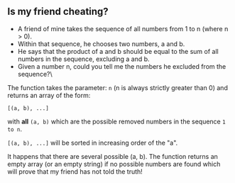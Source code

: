 ## **Is my friend cheating?**

 - A friend of mine takes the sequence of all numbers from 1 to n (where n > 0).
 - Within that sequence, he chooses two numbers, a and b.
 - He says that the product of a and b should be equal to the sum of all numbers in the sequence, excluding a and b.
 - Given a number n, could you tell me the numbers he excluded from the sequence?\

The function takes the parameter: `n` (n is always strictly greater than 0) and returns an array of the form:

    [(a, b), ...]

with **all** `(a, b)` which are the possible removed numbers in the sequence `1 to n`.

`[(a, b), ...]` will be sorted in increasing order of the "a".

It happens that there are several possible (a, b). The function returns an empty array (or an empty string) if no possible numbers are found which will prove that my friend has not told the truth!